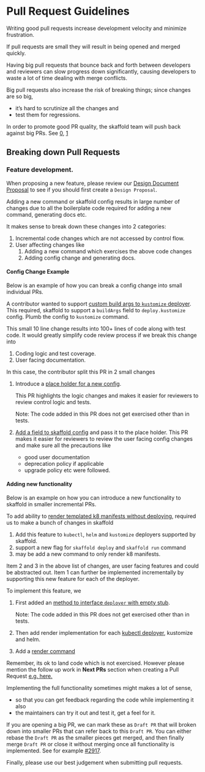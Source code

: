 # Pull Request Guidelines

Writing good pull requests increase development velocity and minimize frustration.
 
If pull requests are small they will result in being opened and merged quickly.

Having big pull requests that bounce back and forth between developers
and reviewers can slow progress down significantly, causing developers to waste a 
lot of time dealing with merge conflicts.

Big pull requests also increase the risk of breaking things; since changes are so big, 
 - it’s hard to scrutinize all the changes and 
 - test them for regressions.

In order to promote good PR quality, the skaffold team will push back
against big PRs. See [0](https://github.com/GoogleContainerTools/skaffold/pull/2750#pullrequestreview-283621241), [1](https://github.com/GoogleContainerTools/skaffold/pull/2917#pullrequestreview-291415741)

## Breaking down Pull Requests

### Feature development.
When proposing a new feature, please review our [Design Document Proposal](../design_proposals) to see if you should first create a `Design Proposal`.

Adding a new command or skaffold config results in large number of changes due to
all the boilerplate code required for adding a new command, generating docs etc.

It makes sense to break down these changes into 2 categories:
1. Incremental code changes which are not accessed by control flow.
2. User affecting changes like
   1. Adding a new command which exercises the above code changes
   1. Adding config change and generating docs.

#### Config Change Example   
Below is an example of how you can break a config change into small individual PRs.

A contributor wanted to support [custom build args to `kustomize` deployer](https://github.com/GoogleContainerTools/skaffold/issues/2488).
This required, skaffold to support a `buildArgs` field to `deploy.kustomize` config. Plumb the config to `kustomize` command.

This small 10 line change results into 100+ lines of code along with test code.
It would greatly simplify code review process if we break this change into 
1. Coding logic and test coverage.
2. User facing documentation.

In this case, the contributor split this PR in 2 small changes
1. Introduce a [place holder for a new config](https://github.com/GoogleContainerTools/skaffold/pull/2870).
   
   This PR highlights the logic changes and makes it easier for reviewers to review control logic and tests.
   
   Note: The code added in this PR does not get exercised other than in tests.
2. [Add a field to skaffold config](https://github.com/GoogleContainerTools/skaffold/pull/2871) and pass it to the place holder.
   This PR makes it easier for reviewers to review the user facing config changes and make sure all the precautions like
   - good user documentation
   - deprecation policy if applicable
   - upgrade policy etc were followed. 

#### Adding new functionality
Below is an example on how you can introduce a new functionality to skaffold in smaller incremental PRs.

To add ability to [render templated k8 manifests without deploying](https://github.com/GoogleContainerTools/skaffold/issues/1187), required us to make a bunch of changes in skaffold
1. Add this feature to `kubectl`, `helm` and `kustomize` deployers supported by skaffold.
2. support a new flag for `skaffold deploy` and `skaffold run` command
3. may be add a new command to only render k8 manifests.

Item 2 and 3 in the above list of changes, are user facing features and could be abstracted out.
Item 1 can further be implemented incrementally by supporting this new feature for each of the deployer.

To implement this feature, we 
1. First added an [method to interface `deployer` with empty stub](https://github.com/GoogleContainerTools/skaffold/pull/2834).
   
   Note: The code added in this PR does not get exercised other than in tests.
2. Then add render implementation for each [kubectl deployer](https://github.com/GoogleContainerTools/skaffold/pull/2943), kustomize and helm.
3. Add a [render command](https://github.com/GoogleContainerTools/skaffold/pull/2942)

Remember, its ok to land code which is not exercised. However please mention the follow up work
in **Next PRs** section when creating a Pull Request [e.g. here.](https://github.com/GoogleContainerTools/skaffold/pull/2811)


Implementing the full functionality sometimes might makes a lot of sense,
 - so that you can get feedback regarding the code while implementing it also
 - the maintainers can try it out and test it, get a feel for it. 

If you are opening a big PR, we can mark these as `Draft PR` that will broken down into smaller PRs that can refer back to this `Draft PR`.
You can either rebase the `Draft PR` as the smaller pieces get merged, and then finally merge `Draft PR` or close it without merging once all functionality is implemented. 
See for example [#2917](https://github.com/GoogleContainerTools/skaffold/pull/2917).

Finally, please use our best judgement when submitting pull requests.
